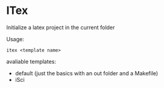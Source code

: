 # ITex
Initialize a latex project in the current folder

Usage:
```
itex <template name>
```

avaliable templates:
- default (just the basics with an out folder and a Makefile)
- iSci

